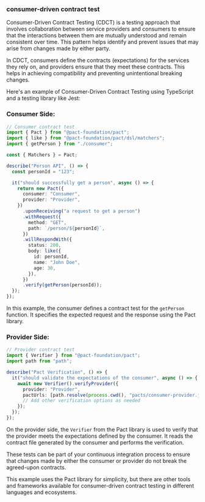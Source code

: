 ### consumer-driven contract test

Consumer-Driven Contract Testing (CDCT) is a testing approach that involves collaboration between service providers and consumers to ensure that the interactions between them are mutually understood and remain consistent over time. This pattern helps identify and prevent issues that may arise from changes made by either party.

In CDCT, consumers define the contracts (expectations) for the services they rely on, and providers ensure that they meet these contracts. This helps in achieving compatibility and preventing unintentional breaking changes.

Here's an example of Consumer-Driven Contract Testing using TypeScript and a testing library like Jest:

### Consumer Side:

```typescript
// Consumer contract test
import { Pact } from "@pact-foundation/pact";
import { like } from "@pact-foundation/pact/dsl/matchers";
import { getPerson } from "./consumer";

const { Matchers } = Pact;

describe("Person API", () => {
  const personId = "123";

  it("should successfully get a person", async () => {
    return new Pact({
      consumer: "Consumer",
      provider: "Provider",
    })
      .uponReceiving("a request to get a person")
      .withRequest({
        method: "GET",
        path: `/person/${personId}`,
      })
      .willRespondWith({
        status: 200,
        body: like({
          id: personId,
          name: "John Doe",
          age: 30,
        }),
      })
      .verify(getPerson(personId));
  });
});
```

In this example, the consumer defines a contract test for the `getPerson` function. It specifies the expected request and the response using the Pact library.

### Provider Side:

```typescript
// Provider contract test
import { Verifier } from "@pact-foundation/pact";
import path from "path";

describe("Pact Verification", () => {
  it("should validate the expectations of the consumer", async () => {
    await new Verifier().verifyProvider({
      provider: "Provider",
      pactUrls: [path.resolve(process.cwd(), "pacts/consumer-provider.json")],
      // Add other verification options as needed
    });
  });
});
```

On the provider side, the `Verifier` from the Pact library is used to verify that the provider meets the expectations defined by the consumer. It reads the contract file generated by the consumer and performs the verification.

These tests can be part of your continuous integration process to ensure that changes made by either the consumer or provider do not break the agreed-upon contracts.

This example uses the Pact library for simplicity, but there are other tools and frameworks available for consumer-driven contract testing in different languages and ecosystems.
